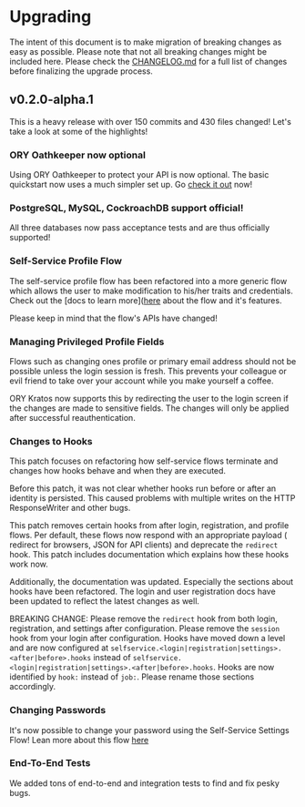 # Upgrading

The intent of this document is to make migration of breaking changes as easy as possible. Please note that not all
breaking changes might be included here. Please check the [CHANGELOG.md](./CHANGELOG.md) for a full list of changes
before finalizing the upgrade process.

## v0.2.0-alpha.1

This is a heavy release with over 150 commits and 430 files changed! Let's take a look
at some of the highlights!

### ORY Oathkeeper now optional

Using ORY Oathkeeper to protect your API is now optional. The basic quickstart now uses a much simpler set up.
Go [check it out](https://www.ory.sh/kratos/docs/quickstart) now!

### PostgreSQL, MySQL, CockroachDB support official!

All three databases now pass acceptance tests and are thus officially supported!

### Self-Service Profile Flow

The self-service profile flow has been refactored into a more generic flow which allows the user to make modification
to his/her traits and credentials. Check out the
[docs to learn more]([here](https://www.ory.sh/kratos/docs/self-service/flows/user-settings-profile-management)
about the flow and it's features.

Please keep in mind that the flow's APIs have changed!

### Managing Privileged Profile Fields

Flows such as changing ones profile or primary email address should not be possible unless the login session is fresh.
This prevents your colleague or evil friend to take over your account while you make yourself a coffee.

ORY Kratos now supports this by redirecting the user to the login screen if the changes are made to sensitive fields.
The changes will only be applied after successful reauthentication.

### Changes to Hooks

This patch focuses on refactoring how self-service flows terminate and
changes how hooks behave and when they are executed.

Before this patch, it was not clear whether hooks run before or
after an identity is persisted. This caused problems with multiple
writes on the HTTP ResponseWriter and other bugs.

This patch removes certain hooks from after login, registration, and profile flows.
Per default, these flows now respond with an appropriate payload (
redirect for browsers, JSON for API clients) and deprecate
the `redirect` hook. This patch includes documentation which explains
how these hooks work now.

Additionally, the documentation was updated. Especially the sections
about hooks have been refactored. The login and user registration docs
have been updated to reflect the latest changes as well.

BREAKING CHANGE: Please remove the `redirect` hook from both login,
registration, and settings after configuration. Please remove
the `session` hook from your login after configuration. Hooks
have moved down a level and are now configured at
`selfservice.<login|registration|settings>.<after|before>.hooks`
instead of
`selfservice.<login|registration|settings>.<after|before>.hooks`.
Hooks are now identified by `hook:` instead of `job:`. Please
rename those sections accordingly.

### Changing Passwords

It's now possible to change your password using the Self-Service Settings Flow! Lean more about this flow
[here](https://www.ory.sh/kratos/docs/self-service/flows/user-settings-profile-management)

### End-To-End Tests

We added tons of end-to-end and integration tests to find and fix pesky bugs.

